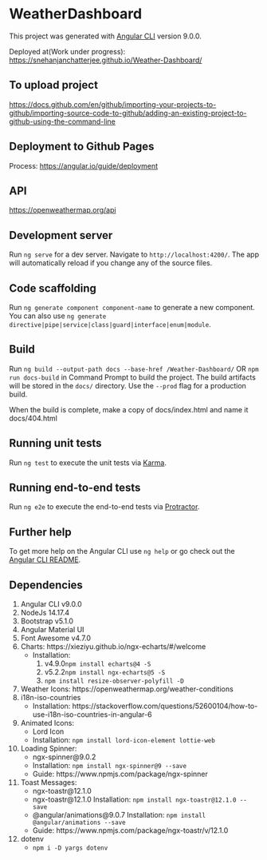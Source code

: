 # WeatherDashboard

This project was generated with [Angular CLI](https://github.com/angular/angular-cli) version 9.0.0.

Deployed at(Work under progress): https://snehanjanchatterjee.github.io/Weather-Dashboard/

## To upload project

https://docs.github.com/en/github/importing-your-projects-to-github/importing-source-code-to-github/adding-an-existing-project-to-github-using-the-command-line

## Deployment to Github Pages

Process: https://angular.io/guide/deployment

## API

https://openweathermap.org/api

## Development server

Run `ng serve` for a dev server. Navigate to `http://localhost:4200/`. The app will automatically reload if you change any of the source files.

## Code scaffolding

Run `ng generate component component-name` to generate a new component. You can also use `ng generate directive|pipe|service|class|guard|interface|enum|module`.

## Build

<!-- Run `ng build` to build the project. The build artifacts will be stored in the `dist/` directory. Use the `--prod` flag for a production build. -->

Run `ng build --output-path docs --base-href /Weather-Dashboard/` OR `npm run docs-build` in Command Prompt to build the project. The build artifacts will be stored in the `docs/` directory. Use the `--prod` flag for a production build.

When the build is complete, make a copy of docs/index.html and name it docs/404.html

## Running unit tests

Run `ng test` to execute the unit tests via [Karma](https://karma-runner.github.io).

## Running end-to-end tests

Run `ng e2e` to execute the end-to-end tests via [Protractor](http://www.protractortest.org/).

## Further help

To get more help on the Angular CLI use `ng help` or go check out the [Angular CLI README](https://github.com/angular/angular-cli/blob/master/README.md).

## Dependencies

<ol>
    <li> Angular CLI v9.0.0 </li>
    <li> NodeJs 14.17.4 </li>
    <li> Bootstrap v5.1.0 </li>
    <li> Angular Material UI </li>
    <li> Font Awesome v4.7.0 </li>
    <li> Charts: https://xieziyu.github.io/ngx-echarts/#/welcome 
        <ul>
            <li>Installation:
                <ol>
                    <li>v4.9.0<code>npm install echarts@4 -S</code></li>
                    <li>v5.2.2<code>npm install ngx-echarts@5 -S</code></li>
                    <li><code>npm install resize-observer-polyfill -D</code></li>
                </ol>
            </li>
        </ul>
    </li>
    <li> Weather Icons: https://openweathermap.org/weather-conditions </li>
    <li> i18n-iso-countries
        <ul>
            <li>Installation: https://stackoverflow.com/questions/52600104/how-to-use-i18n-iso-countries-in-angular-6 </li>
        </ul>
    </li>
    <li> Animated Icons:
        <ul>
            <li>Lord Icon</li>
            <li>Installation: <code>npm install lord-icon-element lottie-web</code>
        </ul>
    </li>
    <li> Loading Spinner:
        <ul>
            <li>ngx-spinner@9.0.2</li>
            <li>Installation: <code>npm install ngx-spinner@9 --save</code>
            <li>Guide: https://www.npmjs.com/package/ngx-spinner
        </ul>
    </li>
    <li> Toast Messages:
        <ul>
            <li>ngx-toastr@12.1.0</li>
            <li>ngx-toastr@12.1.0 Installation: <code>npm install ngx-toastr@12.1.0 --save</code>
            <li>@angular/animations@9.0.7 Installation: <code>npm install @angular/animations --save</code>
            <li>Guide: https://www.npmjs.com/package/ngx-toastr/v/12.1.0
        </ul>
    </li>
    <li> dotenv
        <ul>
            <li><code>npm i -D yargs dotenv</code></li>
        </ul>
    </li>
</ol>
